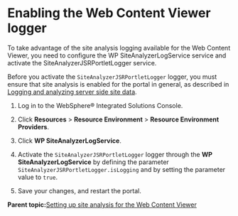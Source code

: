 # Enabling the Web Content Viewer logger

To take advantage of the site analysis logging available for the Web Content Viewer, you need to configure the WP SiteAnalyzerLogService service and activate the SiteAnalyzerJSRPortletLogger service.

Before you activate the `SiteAnalyzerJSRPortletLogger` logger, you must ensure that site analysis is enabled for the portal in general, as described in [Logging and analyzing server side site data](../admin-system/adsaconf.md).

1.  Log in to the WebSphere® Integrated Solutions Console.

2.  Click **Resources** \> **Resource Environment** \> **Resource Environment Providers**.

3.  Click **WP SiteAnalyzerLogService**.

4.  Activate the `SiteAnalyzerJSRPortletLogger` logger through the **WP SiteAnalyzerLogService** by defining the parameter `SiteAnalyzerJSRPortletLogger.isLogging` and by setting the parameter value to `true`.

5.  Save your changes, and restart the portal.


**Parent topic:**[Setting up site analysis for the Web Content Viewer](../wcm/wcm_config_wcmviewer_sitean.md)

